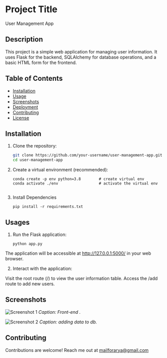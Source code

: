 # Project Title

User Management App

## Description

This project is a simple web application for managing user information. It uses Flask for the backend, SQLAlchemy for database operations, and a basic HTML form for the frontend.

## Table of Contents

- [Installation](#installation)
- [Usage](#usage)
- [Screenshots](#screenshots)
- [Deployment](#deployment)
- [Contributing](#contributing)
- [License](#license)

## Installation

1. Clone the repository:

   ```bash
   git clone https://github.com/your-username/user-management-app.git
   cd user-management-app

2. Create a virtual environment (recommended):
   ```
   conda create -p env python=3.8        # create virtual env
   conda activate ./env                  # activate the virtual env


3. Install Dependencies
   ``` 
   pip install -r requirements.txt
   ```

## Usages

1. Run the Flask application:
   ``` 
   python app.py
   ```
The application will be accessible at http://127.0.0.1:5000/ in your web browser.

2. Interact with the application:

Visit the root route (/) to view the user information table.
Access the /add route to add new users.


## Screenshots

![Screenshot 1](screenshots/Screenshot%20(129).png)
*Caption: Front-end .*

![Screenshot 2](screenshots/Screenshot%20(130).png)
*Caption: adding data to db.*


## Contributing
Contributions are welcome! Reach me out at mailforarya@gmail.com

